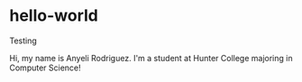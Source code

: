 # hello-world
Testing 

Hi, my name is Anyeli Rodriguez. I'm a student at Hunter College majoring in Computer Science!
